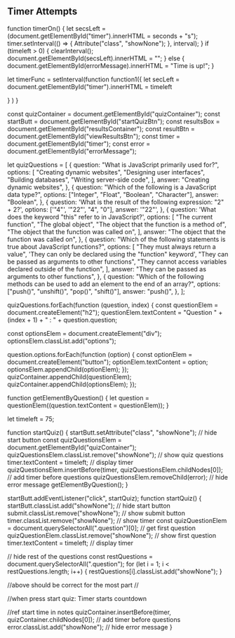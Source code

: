 ## Timer Attempts

function timerOn() {
    let secsLeft = (document.getElementById("timer").innerHTML = seconds + "s");
    timer.setInterval(() => {
      Attribute("class", "showNone");
    }, interval);
  }
  if (timeleft > 0) {
    clearInterval();
    document.getElementById(secsLeft).innerHTML = "";
  } else {
    document.getElementById(errorMessage).innerHTML = "Time is up!";
  }


  let timerFunc = setInterval(function function1({
  let secLeft = document.getElementById("timer").innerHTML = timeleft

}
)
}

const quizContainer = document.getElementById("quizContainer");
const startButt = document.getElementById("startQuizBtn");
const resultsBox = document.getElementById("resultsContainer");
const resultBtn = document.getElementById("viewResultsBtn");
const timer = document.getElementById("timer");
const error = document.getElementById("errorMessage");

let quizQuestions = [
  {
    question: "What is JavaScript primarily used for?",
    options: [
      "Creating dynamic websites",
      "Designing user interfaces",
      "Building databases",
      "Writing server-side code",
    ],
    answer: "Creating dynamic websites",
  },
  {
    question: "Which of the following is a JavaScript data type?",
    options: ["Integer", "Float", "Boolean", "Character"],
    answer: "Boolean",
  },
  {
    question: 'What is the result of the following expression: "2" + 2?',
    options: ['"4"', '"22"', "4", "0"],
    answer: '"22"',
  },
  {
    question: 'What does the keyword "this" refer to in JavaScript?',
    options: [
      "The current function",
      "The global object",
      "The object that the function is a method of",
      "The object that the function was called on",
    ],
    answer: "The object that the function was called on",
  },
  {
    question:
      "Which of the following statements is true about JavaScript functions?",
    options: [
      "They must always return a value",
      'They can only be declared using the "function" keyword',
      "They can be passed as arguments to other functions",
      "They cannot access variables declared outside of the function",
    ],
    answer: "They can be passed as arguments to other functions",
  },
  {
    question:
      "Which of the following methods can be used to add an element to the end of an array?",
    options: ["push()", "unshift()", "pop()", "shift()"],
    answer: "push()",
  },
];

quizQuestions.forEach(function (question, index) {
  const questionElem = document.createElement("h2");
  questionElem.textContent =
    "Question " + (index + 1) + " : " + question.question;

  const optionsElem = document.createElement("div");
  optionsElem.classList.add("options");

  question.options.forEach(function (option) {
    const optionElem = document.createElement("button");
    optionElem.textContent = option;
    optionsElem.appendChild(optionElem);
  });
  quizContainer.appendChild(questionElem);
  quizContainer.appendChild(optionsElem);
});

function getElementByQuestion() {
  let question = questionElem((question.textContent = questionElem));
}

let timeleft = 75;

function startQuiz() {
  startButt.setAttribute("class", "showNone"); // hide start button
  const quizQuestionsElem = document.getElementById("quizContainer");
  quizQuestionsElem.classList.remove("showNone"); // show quiz questions
  timer.textContent = timeleft; // display timer
  quizQuestionsElem.insertBefore(timer, quizQuestionsElem.childNodes[0]); // add timer before questions
  quizQuestionsElem.removeChild(error); // hide error message
  getElementByQuestion();
}

startButt.addEventListener("click", startQuiz);
function startQuiz() {
  startButt.classList.add("showNone"); // hide start button
  submit.classList.remove("showNone"); // show submit button
  timer.classList.remove("showNone"); // show timer
  const quizQuestionElem = document.querySelectorAll(".question")[0]; // get first question
  quizQuestionElem.classList.remove("showNone"); // show first question
  timer.textContent = timeleft; // display timer

  // hide rest of the questions
  const restQuestions = document.querySelectorAll(".question");
  for (let i = 1; i < restQuestions.length; i++) {
    restQuestions[i].classList.add("showNone");
  }

  //above should be correct for the most part //

  //when press start quiz: Timer starts countdown

  //ref start time in notes
  quizContainer.insertBefore(timer, quizContainer.childNodes[0]); // add timer before questions
  error.classList.add("showNone"); // hide error message
}
